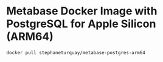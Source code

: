 # Metabase Docker Image with PostgreSQL for Apple Silicon (ARM64)
`docker pull stephaneturquay/metabase-postgres-arm64`

